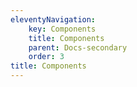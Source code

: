 ```yaml
---
eleventyNavigation:
    key: Components
    title: Components
    parent: Docs-secondary
    order: 3
title: Components
---
```

